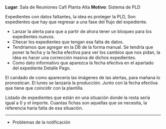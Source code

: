 **Lugar**: Sala de Reuniones Cafi Planta Alta
**Motivo**: Sistema de PLD

Expedientes con datos faltantes, la idea es proteger la PLD, Son expedientes que hay que regresar a una fase del flujo del expediente.
- Lanzar la alerta para que a partir de ahora tener un bloqueo para los expedientes nuevos.
- Checar los expedientes que tengan esa falta de datos.
- Tendríamos que agregar en la DB de la forma manual. Se tendría que poner la fecha y la fecha efectiva para ver los cambios que nos pidan, la idea es hacer una corrección masiva de dichos expedientes.
- Como dato informativo que aparezca la fecha efectiva en el apartado del expediente Detalle Pago.



El candado de como aparecería las imágenes de las alertas, para mañana lo pronostican.
El lunes se lanzaría la producción. Junto con la fecha efectiva que tiene que coincidir con la plantilla.

Listado de expedientes que están en una situación donde la resta sería igual a 0 y el importe. 
Cuantas fichas son aquellas que se necesita, la referencia haría falta de esa situación.

---
- Problemas de la notificación 